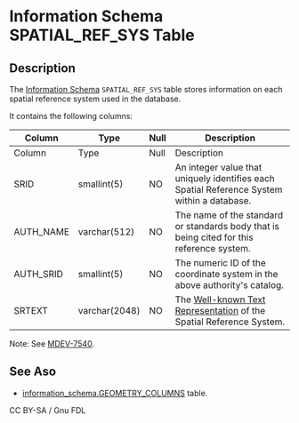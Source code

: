 # Information Schema SPATIAL\_REF\_SYS Table

## Description

The [Information Schema](../) `SPATIAL_REF_SYS` table stores information on each spatial reference system used in the database.

It contains the following columns:

| Column     | Type          | Null | Description                                                                                                   |
| ---------- | ------------- | ---- | ------------------------------------------------------------------------------------------------------------- |
| Column     | Type          | Null | Description                                                                                                   |
| SRID       | smallint(5)   | NO   | An integer value that uniquely identifies each Spatial Reference System within a database.                    |
| AUTH\_NAME | varchar(512)  | NO   | The name of the standard or standards body that is being cited for this reference system.                     |
| AUTH\_SRID | smallint(5)   | NO   | The numeric ID of the coordinate system in the above authority's catalog.                                     |
| SRTEXT     | varchar(2048) | NO   | The [Well-known Text Representation](../../../../geometry-constructors/wkt/) of the Spatial Reference System. |

Note: See [MDEV-7540](https://jira.mariadb.org/browse/MDEV-7540).

## See Aso

* [information\_schema.GEOMETRY\_COLUMNS](information-schema-geometry_columns-table.md) table.

CC BY-SA / Gnu FDL
